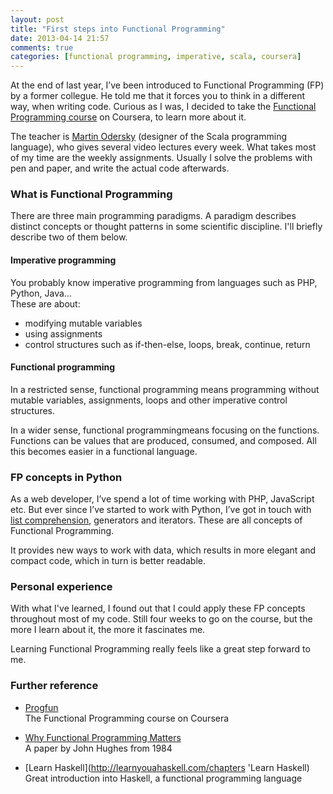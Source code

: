 ```yaml
---
layout: post
title: "First steps into Functional Programming"
date: 2013-04-14 21:57
comments: true
categories: [functional programming, imperative, scala, coursera]
---
```


At the end of last year, I’ve been introduced to Functional Programming (FP) by a former collegue.
He told me that it forces you to think in a different way, when writing code. Curious as I was, I decided to take the [Functional Programming course](https://www.coursera.org/course/progfun 'Functional Programming on Coursera') on Coursera, to learn more about it.

The teacher is [Martin Odersky](http://en.wikipedia.org/wiki/Martin_Odersky, 'Martin Odersky') (designer of the Scala programming language), who gives several video lectures every week.
What takes most of my time are the weekly assignments. Usually I solve the problems with pen and paper, and write the actual code afterwards.

### What is Functional Programming
There are three main programming paradigms. A paradigm describes distinct concepts or thought patterns in some scientific discipline. I'll briefly describe two of them below.

#### Imperative programming
You probably know imperative programming from languages such as PHP, Python, Java…  
These are about:

* modifying mutable variables
* using assignments
* control structures such as if-then-else, loops, break, continue, return

#### Functional programming
In a restricted sense, functional programming means programming without mutable variables, assignments, loops and other imperative control structures.

In a wider sense, functional programmingmeans focusing on the functions. Functions can be values that are produced, consumed, and composed. All this becomes easier in a functional language.

### FP concepts in Python
As a web developer, I’ve spend a lot of time working with PHP, JavaScript etc.
But ever since I’ve started to work with Python, I’ve got in touch with [list comprehension](http://docs.python.org/2/tutorial/datastructures.html#list-comprehensions 'Python list comprehension'), generators and iterators. These are all concepts of Functional Programming.

It provides new ways to work with data, which results in more elegant and compact code, which in turn is better readable.

### Personal experience

With what I've learned, I found out that I could apply these FP concepts throughout most of my code. Still four weeks to go on the course, but the more I learn about it, the more it fascinates me.

Learning Functional Programming really feels like a great step forward to me.

### Further reference
- [Progfun](https://www.coursera.org/course/progfun 'Functional Programming on Coursera')  
The Functional Programming course on Coursera

- [Why Functional Programming Matters](http://www.cs.kent.ac.uk/people/staff/dat/miranda/whyfp90.pdf 'Why Functional Programming Matters')  
A paper by John Hughes from 1984

- [Learn Haskell](http://learnyouahaskell.com/chapters 'Learn Haskell)  
Great introduction into Haskell, a functional programming language
